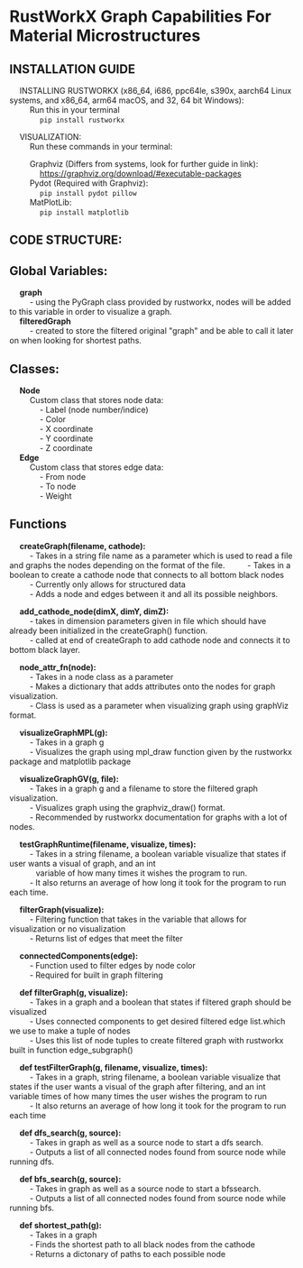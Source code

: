 # RustWorkX Graph Capabilities For Material Microstructures
  
INSTALLATION GUIDE
  -----
&emsp; INSTALLING RUSTWORKX (x86_64, i686, ppc64le, s390x, aarch64 Linux systems, and x86_64, arm64 macOS, and 32, 64 bit Windows):  
  &emsp; &emsp; Run this in your terminal  
  &emsp; &emsp; &emsp; `pip install rustworkx`  
  
&emsp; VISUALIZATION:  
  &emsp; &emsp; Run these commands in your terminal:
    
  &emsp; &emsp; Graphviz (Differs from systems, look for further guide in link):  
    &emsp; &emsp; &emsp; https://graphviz.org/download/#executable-packages  
  &emsp; &emsp; Pydot (Required with Graphviz):  
    &emsp; &emsp; &emsp; `pip install pydot pillow`  
     &emsp; &emsp; MatPlotLib:  
  &emsp; &emsp; &emsp; `pip install matplotlib`
  
CODE STRUCTURE:  
  -----
Global Variables:  
-----
   &emsp; **graph**  
    &emsp; &emsp; - using the PyGraph class provided by rustworkx, nodes will be added to this variable in order to visualize a graph.  
   &emsp; **filteredGraph**  
    &emsp; &emsp; - created to store the filtered original "graph" and be able to call it later on when looking for shortest paths.  

Classes:  
-----
  &emsp; **Node**  
    &emsp; &emsp; Custom class that stores node data:  
      &emsp; &emsp; &emsp; - Label (node number/indice)  
      &emsp; &emsp; &emsp; - Color  
      &emsp; &emsp; &emsp; - X coordinate  
      &emsp; &emsp; &emsp; - Y coordinate  
      &emsp; &emsp; &emsp; - Z coordinate  
  &emsp; **Edge**  
    &emsp; &emsp; Custom class that stores edge data:  
      &emsp; &emsp; &emsp; - From node  
      &emsp; &emsp; &emsp; - To node  
      &emsp; &emsp; &emsp; - Weight  

Functions  
-----
  &emsp; **createGraph(filename, cathode):**  
    &emsp; &emsp; - Takes in a string file name as a parameter which is used to read a file and graphs the nodes depending on the format of the file. 
    &emsp; &emsp; - Takes in a boolean to create a cathode node that connects to all bottom black nodes  
    &emsp; &emsp; - Currently only allows for structured data  
    &emsp; &emsp; - Adds a node and edges between it and all its possible neighbors.  

 &emsp;  **add_cathode_node(dimX, dimY, dimZ):**  
    &emsp; &emsp; - takes in dimension parameters given in file which should have already been initialized in the createGraph() function.  
    &emsp; &emsp; - called at end of createGraph to add cathode node and connects it to bottom black layer.  
    
  &emsp; **node_attr_fn(node):**  
    &emsp; &emsp; - Takes in a node class as a parameter  
    &emsp; &emsp; - Makes a dictionary that adds attributes onto the nodes for graph visualization.  
    &emsp; &emsp; - Class is used as a parameter when visualizing graph using graphViz format.  

 &emsp;  **visualizeGraphMPL(g):**  
    &emsp; &emsp; - Takes in a graph g  
    &emsp; &emsp; - Visualizes the graph using mpl_draw function given by the rustworkx package and matplotlib package  

  &emsp; **visualizeGraphGV(g, file):**  
    &emsp; &emsp; - Takes in a graph g and a filename to store the filtered graph visualization.  
    &emsp; &emsp; - Visualizes graph using the graphviz_draw() format.  
    &emsp; &emsp; - Recommended by rustworkx documentation for graphs with a lot of nodes.  

  &emsp; **testGraphRuntime(filename, visualize, times):**  
    &emsp; &emsp; - Takes in a string filename, a boolean variable visualize that states if user wants a visual of graph, and an int  
    &emsp; &emsp; &ensp; variable of how many times it wishes the program to run.  
    &emsp; &emsp; - It also returns an average of how long it took for the program to run each time.  

  &emsp; **filterGraph(visualize):**  
    &emsp; &emsp; - Filtering function that takes in the variable that allows for visualization or no visualization  
    &emsp; &emsp; - Returns list of edges that meet the filter  

  &emsp; **connectedComponents(edge):**  
    &emsp; &emsp; - Function used to filter edges by node color  
    &emsp; &emsp; - Required for built in graph filtering  

  &emsp; **def filterGraph(g, visualize):**  
    &emsp; &emsp; - Takes in a graph and a boolean that states if filtered graph should be visualized  
    &emsp; &emsp; - Uses connected components to get desired filtered edge list.which we use to make a tuple of nodes  
    &emsp; &emsp; - Uses this list of node tuples to create filtered graph with rustworkx built in function edge_subgraph()  
  
 &emsp;  **def testFilterGraph(g, filename, visualize, times):**  
    &emsp; &emsp; - Takes in a graph, string filename, a boolean variable visualize that states if the user wants a visual of the graph after filtering, and an int 
    &emsp; &emsp; &ensp; variable times of how many times the user wishes the program to run  
    &emsp; &emsp; - It also returns an average of how long it took for the program to run each time  

  &emsp; **def dfs_search(g, source):**  
    &emsp; &emsp; - Takes in graph as well as a source node to start a dfs search.  
    &emsp; &emsp; - Outputs a list of all connected nodes found from source node while running dfs.  

  &emsp; **def bfs_search(g, source):**  
    &emsp; &emsp; - Takes in graph as well as a source node to start a bfssearch.  
    &emsp; &emsp; - Outputs a list of all connected nodes found from source node while running bfs.  

  &emsp; **def shortest_path(g):**  
    &emsp; &emsp; - Takes in a graph  
    &emsp; &emsp; - Finds the shortest path to all black nodes from the cathode  
    &emsp; &emsp; - Returns a dictonary of paths to each possible node  
